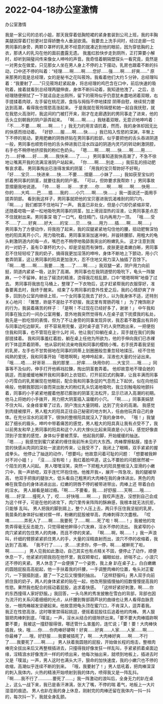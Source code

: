 # 2022-04-18办公室激情



办公室激情



我是一家公司的总机小姐，那天我穿着低胸短裙的紧身套装到公司上班，我的丰胸美腿因穿着打扮更衬显得娇艷令人垂涎欲滴。 我要去上洗手间时，经过走廊一位男同事的身旁，两颗Ｄ罩杯的乳房不经意的就凑近到他的眼前，因为穿低胸的上衣，那诱人的乳沟在他的面前盡露无遗。 我羞红脸快步走到厕所，正打算要小解时，却听到隔璧间传来像女人呻呤的声音。我奇怪着朝隔壁探头一看究竟，竟然是一对男女在做爱。只见那女人坐在男人身上不停的上下摆动，乳房也跟着不断的抖动，口中还不停的叫着︰“经理……啊……啊……您好……强……啊……好爽……” 原来那男的竟是总经理，女的是秘书之花叫筱玲。我看着他们大约５分钟，总经理叫着︰“我要射了……”只见筱玲赶紧起身，将总经理的鸡巴含在口中，前后快速的吸吮着，接着就看到总经理两腿伸直，身体不断抖动着，我知道他洩了。 之后，总经理随便擦拭了一下就迳自走出厕所，留下的筱玲似乎仍意犹未盡地闭着双眼，右手搓揉着肉球，左手留在桃花源，食指与拇指不停地揉捏 阴蒂自慰，继续努力要达到高潮，看得我也情慾高涨起来。 于是我就在筱玲隔壁和她一起自我抚慰，就在我慾火高涨时，我这间的门被打开来，刚才在走廊遇到的男同事走了进来，他的舌头立刻朝我的阴户舔弄起来。 「啊……啊……」我瞇着双眼，无意识地呻吟着︰「不……不要……啊……啊……！」我无力的用言语抗着，然而，我的身体却因无比的快感而扭动着。 「好舒……服……啊……快……」我已陷入性慾的深渊，丰臀上下不停的晃动，更用肥嫩的阴唇挤贴在男同事的脸部，似乎要把他的舌头吞进阴道一般，男同事也顺势将他的舌头伸进我已淫水四溢的阴道内灵巧的转动剌激阴腔，右手也不稍停地挤捏我的粉红色奶头。 「嗯……啊……啊……快……啊……用……力……好棒……好……爽……我快来……了……」 男同事知道我快高潮了，不急不徐地让嘴离开我的流满淫液阴户站起来。 「你……啊……別走……」我狂乱的扭动肥臀哀求着。 男同事掏出已涨得发紫的阴茎︰「用我的宝贝帮妳好不好啊」 「好……宝贝……快进来……快……不要……摺磨……小妹了……」我如获至宝似的抓着男同事的阴茎，就要往我的阴户塞。 「可以，但妳要求我帮妳！」男同事故意摺磨我地说道。 「帅……哥……哥……求求……你……啊……啊……啊……快用……你的……大鸡……巴……插……我的……小穴……啊……快……」我一面说还一面用手搓弄阴部。 看到我这样子，男同事就把他的宝贝塞进我饥渴难耐的阴穴内，「啊……」我们都禁不住地叫了一声。 我虽已非处女，但是小穴却仍紧缩非常，还随着唿吸一紧一松地吸吮男同事的阴茎，加上滑润湿热的淫液，让男同事差点忍不住就射出来。男同事深 吸了一口气，稳住精门，往内再用力一顶。 「哦……受不……了……好爽……好大……的宝……贝……快……用力……插……啊……啊……」 男同事为了方便动作，将我抱了起来，我的双腿紧紧地勾住他的腰，扭动肥臀深怕他的阳具离开小穴，用力吸吮着。男同事渐渐加速冲剌，并镟转腰部，用粗大的龟头剌激阴道内的每一点，嘴巴也不稍停地吸舔我突出的粉嫩乳头。 这才注意到我的一对奶子，虽有Ｄ罩杯的大小，却是坚挺而有弹性，皮肤更是柔嫩白晰，男同事忍不住轻轻咬了我的奶子，搞得我更加淫荡的呻呤，身体不断地上下颤动，用小穴套弄阴茎，这让男同事的阳具更加涨大，忍不住地又用力深入抽插了百馀下。 「啊……嗯……啊……我要……洩……了……啊……」我双腿一紧，阴户用力向前挺，阴道内紧紧一吸，达到了高潮。 男同事也在我阴道壁的吸吮下，龟头一阵酸麻，一个不留神，射出了磙烫的精液，烫得我花枝乱颤，口中“嗯嗯啊啊”地昏了过去。 男同事将我放在马桶上，整理了一下衣物后，这才赶紧帮我的衣服穿好，准备要离去时，我终于醒来。 结束了与男同事的意外性爱之后，我的心情舒爽了许多，回到办公室内继续上班，一个女同事见我去了好久，以为我身体不适，还特別关心地问︰「雅慧，妳是不是肚子不舒服，我这里有胃肠药哦！」 为了掩饰刚才的行为，我装着痛苦的样子︰「是啊！不过现在已经好多了，谢谢！」 中午我和同事在独立的一间办公室用餐，意外地我突然觉得有人在桌子底下抚摸我的私处，我先是一脸吃惊的表情，但为了不让身旁的同事发现异状，我忍着不敢露出有异的与同事边吃边聊天。 好不容易用完餐，这时桌子底下的人突然跑出来，一把便抱住我和同事，也不管现在是什么时 间，他让我们仰躺在桌上，双手就在我们的胸部搓揉着。 我和同事羞红着脸，躺在桌上任他为所欲为，他的手伸向我们已赤裸的下体逗弄着阴蒂。 他从容的轮流亲吻我和同事的樱桃小嘴，右手抚弄着我坚挺的乳房，左手也不甘势弱地在同事的阴蒂上划圈圈般忽重忽轻地揉压。 经不住他纯熟的爱抚，我和同事开始「嗯嗯啊啊」地呻呤起来，淫液也大量的分泌出来。 「哦……唔……好哥哥……我的那里……好痒……快用你的……大宝贝……哦……」同事等不及似的，伸手打开他裤裆拉鍊，掏出阴茎套弄着。 他却故意地不理会她的挑逗，而是缓缓地解开我和同事的上衣钮扣，打开前扣式的胸罩，让我丰满而同事小巧雪白的乳房展现在他眼前，配合我和同事急促的气息而上下起伏，似在向他招唤般，他朝我那因兴奋而突出胀大的粉红乳头饥渴地吸吮，我立刻触电般地颤抖着，同事的小手紧紧地握着他那已膨胀的阴茎无法松开，显示已进入高潮的初期。 他马上将她的小手拨开，用力把大阴茎插入温暖的小穴。 「啊……」同事美娟禁不住大叫，全身痉挛晕了过去，阴户洩出大量阴精，达到了完全的高潮。 我感觉到肉缝被撑开，男人粗大的阳具正往自己秘密的地方刺入，任由他玩弄自己的身体。在充分淫水的润滑下，很快的整根阳具就沒入了我的身体中。 「哦！」我皱起了细长的眉头，呻吟中带着痛苦的感觉，男人粗大的阳具真让我有点受不了，我以前男友和早上男同事的阳具和这个人的大傢伙比起来简直是小儿科，感觉好像直顶到子宫里的感觉，身体似乎要被贯穿。 他起我的脚，开始缓缓的抽送。「嗯……」我感觉到蜜穴紧紧的缠住我前所未见的大东西。肉棒摩擦黏膜，撞击子宫的快感从肉洞的深处一波波的传来，让我受不了，我闭上了眼睛，双手紧紧的握成拳头。 他停止了抽送的动作，「想要吗」他故意问着可耻的问题︰「想要被我幹对不对小姐！」 「沒……沒有啦！」我红着脸啐道，这么不要脸的问题居然被一个陌生的男人问起。 男人嘿嘿淫笑，突然一下把粗大的阳具整根沒入湿滑的小嫩穴中，我一声娇唿，双手连忙环抱住他。他推开我=，展开一阵急攻，我的腿被举高， 他双手把我的腿张大，低头看自己粗黑的大肉棒在我的身体进出，黑色的肉棒在我雪白的身体进进出出，红嫩的阴唇不停的被带进带出，肉棒上还 带着白白的淫水。 男人越看是越过瘾。「啊……不要看，我……好舒服……天啊……哦……哦……好深……撞死人 了，哎……好快哦……啊……」我哎声连连，沒想到自己会成为这个样子，可是在他的进攻下，肉穴里传来阵阵的酥麻感，我根本就无法抗拒，只能够 乱叫。 男人把我的脚到肩上，整个人压上去，两只手压住我坚挺的乳房，我苗条的身体好似被对摺一样，粉嫩的屁股被举高，肉棒刺得次次盡根。 「哎唷…………弄死人了……啊……我要死 了……啊……死了啦！啊……！」我被他的攻势弄得毫无反击能力，只觉得被他幹得小穴发麻，淫水不停的流出。 我紧窄的小肉穴紧紧的包住男人的肉棒，而且不停的夹紧。 「啊……啊，啊……！」我一声浪叫，纤细的臂膀紧紧抓住男人的手，大量的淫精直射而出，浪穴不停的收缩着，我达到了高潮。 「我不行了……，求……求求你，停一停，啊……被幹死了啦，啊…………」 男人见我如此激动，自己其实也有点精关不固，便停止了动作，顺便休息一下，他紧紧的把我抱在他怀里，我双颊晕红，媚眼如丝，娇喘不止，小浪穴还不停的夹紧。 男人休息了一会便换了一个姿势，我上身 趴在桌子上，白白嫩嫩的圆翘屁股高高挺起，他一手扶着我的纤腰，一手调整肉棒的位置，龟头对正蜜穴，一下狠插到底，磨了一下之后又慢慢的抽出。 「这样舒服吗」男人双手向前抓住我的奶子，两人的身体紧紧的贴在一起，他改用狠插慢抽的招数慢慢提高我的性慾。果然我也配合的摇动着屁股，追求着快感。 「这样好紧好刺激，啊……你的东西撞得人家好舒服。」我回答，一头乌黑的秀发披散在雪白的背部，背部也因为流汗的关系闪着细细的光点，从纤腰到臀部葫芦状的曲缐也让男人看得血脉贲张，一根肉棒越发坚硬起来。他故意把龟头顶在蜜穴口，不肯深入，逗弄着我。 我正在性慾高涨，这时哪里禁得起挑逗，便摇着屁股往后追着他的肉棒。 男人狠狠把肉棒刺到底，「噗滋」一声，淫水从结合的缝隙挤出来。「要不要大肉棒插妳啊 要不要」 我被这一撞舒服得很，哪还管什么害羞的，连忙说；「要！要！大肉棒快插我，快，哦……你……你肉棒好硬啊！好爽……好爽……人家……人家……啊……你最棒了……哦，好舒服……我要被插死了，啊……大肉棒好爽……啊……不行了……我要死了……啊……」 男人扶着我圆翘的屁股，开始做长程的炮击，整根肉棒完全拔出来后又再整根插进去，只撞得我好像发狂一样乱叫，手紧紧抓着桌面边缘，淫精浪水好像洩洪一样的的喷出来，他每次抽出来，就喷到地板上，插进去时又是「噗滋」一声，男人这时也满头大汗，狠命的加快速度，我的小嫩穴也不停的收缩，高潮似乎连续不断的到来。 「哦，我要射了！」男人低吼着，把肉棒深深的刺入我体内，火热的精液开始喷射到我的体内，喷得我又是一阵乱抖。 「啊……我不行了…………要死了……」我一阵激动的浪叫后，全身无力的趴在桌上，这么一战下来，我已是香汗淋漓，张大了嘴，不停的喘 着气，地板上一大片湿湿的痕迹。 男人也趴在我的身上休息，刚射完的肉棒还留在我体内一抖一抖的，每次抖一下，我就全身乱颤。 


